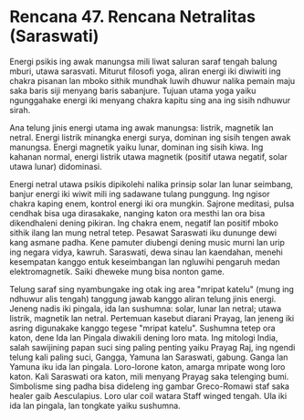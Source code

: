 # Rencana 47. Rencana Netralitas (Saraswati)

Energi psikis ing awak manungsa mili liwat saluran saraf tengah balung mburi, utawa sarasvati. Miturut filosofi yoga, aliran energi iki diwiwiti ing chakra pisanan lan mboko sithik mundhak luwih dhuwur nalika pemain maju saka baris siji menyang baris sabanjure. Tujuan utama yoga yaiku ngunggahake energi iki menyang chakra kapitu sing ana ing sisih ndhuwur sirah.

Ana telung jinis energi utama ing awak manungsa: listrik, magnetik lan netral. Energi listrik minangka energi surya, dominan ing sisih tengen awak manungsa. Energi magnetik yaiku lunar, dominan ing sisih kiwa. Ing kahanan normal, energi listrik utawa magnetik (positif utawa negatif, solar utawa lunar) didominasi.

Energi netral utawa psikis dipikolehi nalika prinsip solar lan lunar seimbang, banjur energi iki wiwit mili ing sadawane tulang punggung. Ing ngisor chakra kaping enem, kontrol energi iki ora mungkin. Sajrone meditasi, pulsa cendhak bisa uga dirasakake, nanging katon ora mesthi lan ora bisa dikendhaleni dening pikiran. Ing chakra enem, negatif lan positif mboko sithik ilang lan mung netral tetep. Pesawat Saraswati iku dununge dewi kang asmane padha. Kene pamuter diubengi dening music murni lan urip ing negara vidya, kawruh. Saraswati, dewa sinau lan kaendahan, menehi kesempatan kanggo entuk keseimbangan lan ngluwihi pengaruh medan elektromagnetik. Saiki dheweke mung bisa nonton game.

Telung saraf sing nyambungake ing otak ing area "mripat katelu" (mung ing ndhuwur alis tengah) tanggung jawab kanggo aliran telung jinis energi. Jeneng nadis iki pingala, ida lan sushumna: solar, lunar lan netral; utawa listrik, magnetik lan netral. Pertemuan kasebut diarani Prayag, lan jeneng iki asring digunakake kanggo tegese "mripat katelu". Sushumna tetep ora katon, dene Ida lan Pingala diwakili dening loro mata. Ing mitologi India, salah sawijining papan suci sing paling penting yaiku Prayag Raj, ing ngendi telung kali paling suci, Gangga, Yamuna lan Saraswati, gabung. Ganga lan Yamuna iku ida lan pingala. Loro-lorone katon, amarga mripate wong loro katon. Kali Saraswati ora katon, mili menyang Prayag saka telenging bumi. Simbolisme sing padha bisa dideleng ing gambar Greco-Romawi staf saka healer gaib Aesculapius. Loro ular coil watara Staff winged tengah. Ula iki ida lan pingala, lan tongkate yaiku sushumna.
